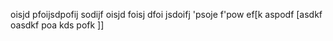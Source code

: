 oisjd pfoijsdpofij sodijf oisjd foisj dfoi jsdoifj 'psoje f'pow
ef[k
aspodf
[asdkf
 oasdkf
 poa kds
 pofk ]]